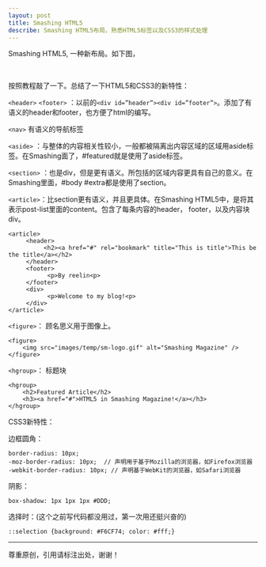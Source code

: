 ```yaml
---
layout: post
title: Smashing HTML5
describe: Smashing HTML5布局，熟悉HTML5标签以及CSS3的样式处理
---
```


Smashing HTML5, 一种新布局。如下图，

<img src="http://img.readitlater.com/i/media.smashingmagazine.com/wp-content/uploads/images/smashing-html5/files/design-thumb/RS/w680.png" alt="" data-pinit="registered" />

<img src="http://img.readitlater.com/i/media.smashingmagazine.com/wp-content/uploads/images/smashing-html5/files/design-x-ray/RS/w680.png" alt="" data-pinit="registered" />

按照教程敲了一下。总结了一下HTML5和CSS3的新特性：

`<header>`  `<footer>` ：以前的`<div id=”header”><div id=”footer”>`。添加了有语义的header和footer，也方便了html的编写。

`<nav>` 有语义的导航标签

`<aside>` ：与整体的内容相关性较小，一般都被隔离出内容区域的区域用aside标签。在Smashing面了，#featured就是使用了aside标签。

`<section>` ：也是div，但是更有语义。所包括的区域内容更具有自己的意义。在Smashing里面，#body #extra都是使用了section。

`<article>`：比section更有语义，并且更具体。在Smashing HTML5中，是将其表示post-list里面的content。包含了每条内容的header， footer，以及内容块div。

	<article>
	     <header>
	          <h2><a href="#" rel="bookmark" title="This is title">This be the title</a></h2>
	     </header>
	     <footer>
	           <p>By reelin<p>
	     </footer>
	     <div>
	           <p>Welcome to my blog!<p>
	     </div>
	</article>

`<figure>`： 顾名思义用于图像上。

	<figure>
	    <img src="images/temp/sm-logo.gif" alt="Smashing Magazine" />
	</figure>

`<hgroup>`： 标题块

	<hgroup>
	    <h2>Featured Article</h2>
	    <h3><a href="#">HTML5 in Smashing Magazine!</a></h3>
	</hgroup>

CSS3新特性：

边框圆角：

	border-radius: 10px;
	-moz-border-radius: 10px;  // 声明用于基于Mozilla的浏览器，如Firefox浏览器
	-webkit-border-radius: 10px; // 声明基于WebKit的浏览器，如Safari浏览器

阴影：
	
	box-shadow: 1px 1px 1px #DDD;

选择时：(这个之前写代码都没用过，第一次用还挺兴奋的)

	::selection {background: #F6CF74; color: #fff;}

---

尊重原创，引用请标注出处，谢谢！